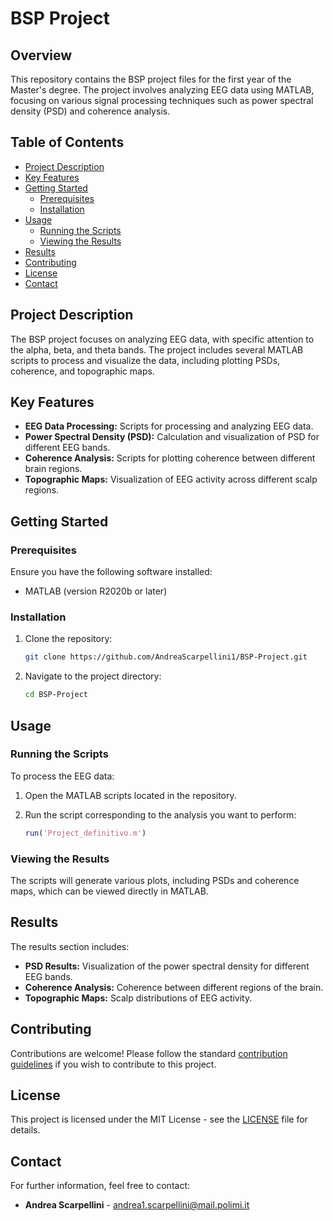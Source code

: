 # BSP Project

## Overview

This repository contains the BSP project files for the first year of the Master's degree. The project involves analyzing EEG data using MATLAB, focusing on various signal processing techniques such as power spectral density (PSD) and coherence analysis.

## Table of Contents

- [Project Description](#project-description)
- [Key Features](#key-features)
- [Getting Started](#getting-started)
  - [Prerequisites](#prerequisites)
  - [Installation](#installation)
- [Usage](#usage)
  - [Running the Scripts](#running-the-scripts)
  - [Viewing the Results](#viewing-the-results)
- [Results](#results)
- [Contributing](#contributing)
- [License](#license)
- [Contact](#contact)

## Project Description

The BSP project focuses on analyzing EEG data, with specific attention to the alpha, beta, and theta bands. The project includes several MATLAB scripts to process and visualize the data, including plotting PSDs, coherence, and topographic maps.

## Key Features

- **EEG Data Processing:** Scripts for processing and analyzing EEG data.
- **Power Spectral Density (PSD):** Calculation and visualization of PSD for different EEG bands.
- **Coherence Analysis:** Scripts for plotting coherence between different brain regions.
- **Topographic Maps:** Visualization of EEG activity across different scalp regions.

## Getting Started

### Prerequisites

Ensure you have the following software installed:

- MATLAB (version R2020b or later)

### Installation

1. Clone the repository:

   ```bash
   git clone https://github.com/AndreaScarpellini1/BSP-Project.git
   ```

2. Navigate to the project directory:

   ```bash
   cd BSP-Project
   ```

## Usage

### Running the Scripts

To process the EEG data:

1. Open the MATLAB scripts located in the repository.
2. Run the script corresponding to the analysis you want to perform:

   ```matlab
   run('Project_definitivo.m')
   ```

### Viewing the Results

The scripts will generate various plots, including PSDs and coherence maps, which can be viewed directly in MATLAB.

## Results

The results section includes:

- **PSD Results:** Visualization of the power spectral density for different EEG bands.
- **Coherence Analysis:** Coherence between different regions of the brain.
- **Topographic Maps:** Scalp distributions of EEG activity.

## Contributing

Contributions are welcome! Please follow the standard [contribution guidelines](CONTRIBUTING.md) if you wish to contribute to this project.

## License

This project is licensed under the MIT License - see the [LICENSE](LICENSE) file for details.

## Contact

For further information, feel free to contact:

- **Andrea Scarpellini** - [andrea1.scarpellini@mail.polimi.it](mailto:andrea1.scarpellini@mail.polimi.it)
